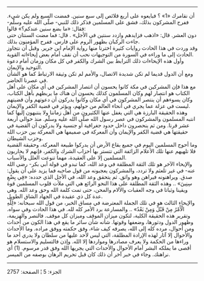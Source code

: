 ------------------------------------------------------------------------

أن نقامرك «1» ؟ فبايعوه على أربع قلائص إلى سبع سنين. فمضت السبع ولم يكن
شيء. ففرح المشركون بذلك، فشق على المسلمين فذكر ذلك للنبي- صلّى الله عليه
وسلّم- فقال: «ما بضع سنين عندكم؟» قالوا:  
دون العشر. قال: «اذهب فزايدهم وازدد سنتين في الأجل» . قال: فما مضت
السنتان حتى جاءت الركبان بظهور الروم على فارس. ففرح المؤمنون بذلك.  
وقد وردت في هذا الحادث روايات كثيرة اخترنا منها رواية الإمام ابن جرير.
وقبل أن نتجاوز الحادث إلى ما وراءه في السورة من التوجيهات نحب أن نقف
أمام بعض إيحاءاته القوية.  
وأول هذه الإيحاءات ذلك الترابط بين الشرك والكفر في كل مكان وزمان أمام
دعوة التوحيد والإيمان.  
ومع أن الدول قديما لم تكن شديدة الاتصال، والأمم لم تكن وثيقة الارتباط
كما هو الشأن في عصرنا الحاضر.  
مع هذا فإن المشركين في مكة كانوا يحسون أن انتصار المشركين في أي مكان على
أهل الكتاب هو انتصار لهم وكان المسلمون كذلك يحسون أن هناك ما يربطهم بأهل
الكتاب، وكان يسوءهم أن ينتصر المشركون في أي مكان وكانوا يدركون أن دعوتهم
وأن قضيتهم ليست في عزلة عما يجري في أنحاء العالم من حولهم، ويؤثر في قضية
الكفر والإيمان.  
وهذه الحقيقة البارزة هي التي يغفل عنها الكثيرون من أهل زماننا ولا
ينتبهون إليها كما انتبه المسلمون والمشركون في عصر رسول الله صلّى الله
عليه وسلّم. منذ حوالي أربعة عشر قرنا. ومن ثم ينحصرون داخل حدود جغرافية أو
جنسية ولا يدركون أن القضية في حقيقتها هي قضية الكفر والإيمان وأن المعركة
في صميمها هي المعركة بين حزب الله وحزب الشيطان.  
وما أحوج المسلمين اليوم في جميع بقاع الأرض أن يدركوا طبيعة المعركة،
وحقيقة القضية فلا تلهيهم عنها تلك الأعلام الزائفة التي تتستر بها أحزاب
الشرك والكفر، فإنهم لا يحاربون المسلمين إلا على العقيدة، مهما تنوعت
العلل والأسباب.  
والإيحاء الآخر هو تلك الثقة المطلقة في وعد الله، كما تبدو في قولة أبي
بكر- رضي الله عنه- في غير تلعثم ولا تردد، والمشركون يعجبونه من قول صاحبه
فما يزيد على أن يقول: صدق. ويراهنونه فيراهن وهو واثق. ثم يتحقق وعد الله،
في الأجل الذي حدده: «فِي بِضْعِ سِنِينَ» .. وهذه الثقة المطلقة على هذا النحو
الرائع هي التي ملأت قلوب المسلمين قوة ويقينا وثباتا في وجه العقبات
والآلام والمحن، حتى تمت كلمة الله وحق وعد الله. وهي عدة كل ذي عقيدة في
الجهاد الشاق الطويل.  
والإيحاء الثالث هو في تلك الجملة المعترضة في مساق الخبر، من قول الله
سبحانه: «لِلَّهِ الْأَمْرُ مِنْ قَبْلُ وَمِنْ بَعْدُ» .. والمسارعة برد الأمر كله لله. في
هذا الحادث وفي سواه. وتقرير هذه الحقيقة الكلية، لتكون ميزان الموقف
وميزان كل موقف. فالنصر والهزيمة، وظهور الدول ودثورها، وضعفها وقوتها.
شأنه شأن سائر ما يقع في هذا الكون من أحداث ومن أحوال، مرده كله إلى الله،
يصرفه كيف شاء، وفق حكمته ووفق مراده. وما الأحداث والأحوال إلا آثار لهذه
الإرادة المطلقة، التي ليس لأحد عليها من سلطان ولا يدري أحد ما وراءها من
الحكمة ولا يعرف مصادرها ومواردها إلا الله. وإذن فالتسليم والاستسلام هو
أقصى ما يملكه البشر أمام الأحوال والأحداث التي يجريها الله وفق قدر
مرسوم. (1) أي نراهنك. وجاء في خبر آخر أن ذلك كان قبل تحريم الرهان بوصفه
من الميسر.

------------------------------------------------------------------------

الجزء: 5 ¦ الصفحة: 2757
